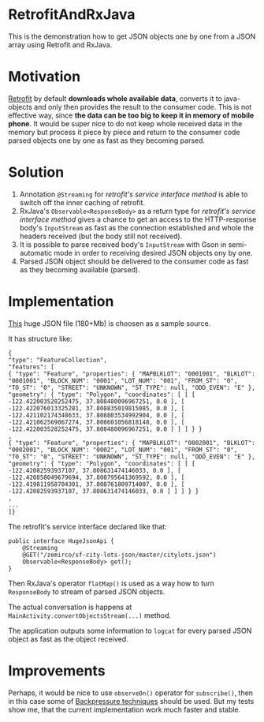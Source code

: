 # RetrofitAndRxJava

This is the demonstration how to get JSON objects one by one from a JSON array using Retrofit and RxJava.

# Motivation

[Retrofit](https://github.com/square/retrofit) by default **downloads whole available data**,
converts it to java-objects and only then provides the result to the consumer code.
This is not effective way, since **the data can be too big to keep it in memory of mobile phone**. 
It would be super nice to do not keep whole received data in the memory but process it piece by piece 
and return to the consumer code parsed objects one by one as fast as they becoming parsed.

# Solution

1. Annotation `@Streaming` for *retrofit's service interface method* is able to switch off the inner caching of retrofit.
2. RxJava's `Observable<ResponseBody>` as a return type for *retrofit's service interface method* gives a chance 
to get an access to the HTTP-response body's `InputStream` as fast as the connection established 
and whole the headers received (but the body still not received).
3. It is possible to parse received body's `InputStream` with Gson in semi-automatic mode in order to receiving desired JSON objects ony by one.
4. Parsed JSON object should be delivered to the consumer code as fast as they becoming available (parsed). 

# Implementation

[This](https://github.com/zemirco/sf-city-lots-json/blob/master/citylots.json) huge JSON file (180+Mb) is choosen as a sample source. 

It has structure like:
```
{
"type": "FeatureCollection",
"features": [
{ "type": "Feature", "properties": { "MAPBLKLOT": "0001001", "BLKLOT": "0001001", "BLOCK_NUM": "0001", "LOT_NUM": "001", "FROM_ST": "0", "TO_ST": "0", "STREET": "UNKNOWN", "ST_TYPE": null, "ODD_EVEN": "E" }, "geometry": { "type": "Polygon", "coordinates": [ [ [ -122.422003528252475, 37.808480096967251, 0.0 ], [ -122.422076013325281, 37.808835019815085, 0.0 ], [ -122.421102174348633, 37.808803534992904, 0.0 ], [ -122.421062569067274, 37.808601056818148, 0.0 ], [ -122.422003528252475, 37.808480096967251, 0.0 ] ] ] } }
,
{ "type": "Feature", "properties": { "MAPBLKLOT": "0002001", "BLKLOT": "0002001", "BLOCK_NUM": "0002", "LOT_NUM": "001", "FROM_ST": "0", "TO_ST": "0", "STREET": "UNKNOWN", "ST_TYPE": null, "ODD_EVEN": "E" }, "geometry": { "type": "Polygon", "coordinates": [ [ [ -122.42082593937107, 37.808631474146033, 0.0 ], [ -122.420858049679694, 37.808795641369592, 0.0 ], [ -122.419811958704301, 37.808761809714007, 0.0 ], [ -122.42082593937107, 37.808631474146033, 0.0 ] ] ] } }
,
...
]}
```

The retrofit's service interface declared like that:
```
public interface HugeJsonApi {
    @Streaming
    @GET("/zemirco/sf-city-lots-json/master/citylots.json")
    Observable<ResponseBody> get();
}
```

Then RxJava's operator `flatMap()` is used as a way how to turn `ResponseBody` to stream of parsed JSON objects.

The actual conversation is happens at `MainActivity.convertObjectsStream(...)` method.

The application outputs some information to `logcat` for every parsed JSON object as fast as the object received.

# Improvements

Perhaps, it would be nice to use `observeOn()` operator for `subscribe()`, then in this case some of [Backpressure techniques](https://github.com/ReactiveX/RxJava/wiki/Backpressure) should be used. But my tests show me, that the current implementation work much faster and stable. 
